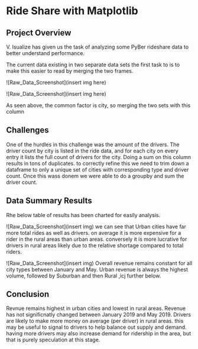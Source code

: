 # Ride Share with Matplotlib

## Project Overview
V. Isualize has given us the task of analyzing some PyBer rideshare data to better understand performance. 

The current data existing in two separate data sets the first task to is to make this easier to read by merging the two frames. 

![Raw_Data_Screenshot](insert img here)

![Raw_Data_Screenshot](insert img here)


As seen above, the common factor is city, so merging the two sets with this column


## Challenges
One of the hurdles in this challenge was the amount of the drivers. The driver count by city is listed in the ride data, and for each city on every entry it lists the full count of drivers for the city. Doing a sum on this column results in tons of duplicates. to correctly refine this we need to trim down a dataframe to only a unique set of cities with corresponding type and driver count. Once this wass donem we were able to do a groupby and sum the driver count. 

## Data Summary Results
Rhe below table of results has been charted for easily analysis. 

![Raw_Data_Screenshot](insert img)
we can see that Urban cities have far more total rides as well as drivers.
on average it is more expensive for a rider in the rural areas than urban areas. 
conversely it is more lucrative for drivers in rural areas likely due to the relative shortage compared to total riders. 


![Raw_Data_Screenshot](insert img)
Overall revenue remains constant for all city types between January and May. 
Urban revenue is always the highest volume, followed by Suburban and then Rural ,icj further below. 

## Conclusion
Revnue remains highest in urban cities and lowest in rural areas. Revenue has not significnatly changed between January 2019 and May 2019. Drivers are likely to make more money on average (per driver) in rural areas. this may be useful to signal to drivers to help balance out supply and demand. having more drivers may also increase demand for ridership in the area, but that is purely speculation at this stage. 